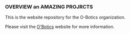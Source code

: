 ### OVERVIEW an AMAZING PROJRCTS
This is the website repository for the O-Botics organization.

Please visit the [O'Botics](http://o-botics.org) website for more information.
